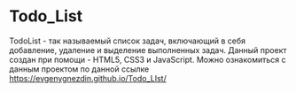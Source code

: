 # Todo_List
TodoList - так называемый список задач, включающий в себя добавление, удаление и выделение выполненных задач.
Данный проект создан при помощи - HTML5, CSS3 и JavaScript.
Можно ознакомиться с данным проектом по данной ссылке https://evgenygnezdin.github.io/Todo_LIst/
